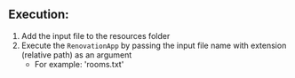 ## Execution:
1) Add the input file to the resources folder
2) Execute the `RenovationApp` by passing the input file name with extension (relative path) as an argument
   * For example: 'rooms.txt'